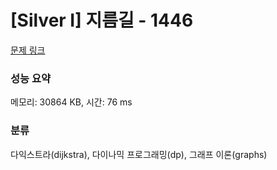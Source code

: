 # [Silver I] 지름길 - 1446 

[문제 링크](https://www.acmicpc.net/problem/1446) 

### 성능 요약

메모리: 30864 KB, 시간: 76 ms

### 분류

다익스트라(dijkstra), 다이나믹 프로그래밍(dp), 그래프 이론(graphs)

